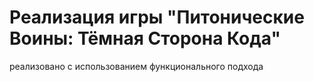 # Реализация игры "Питонические Воины: Тёмная Сторона Кода" 

реализовано с использованием функционального подхода

